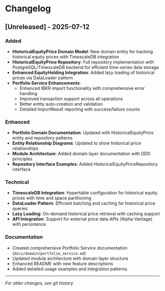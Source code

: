 # Changelog

## [Unreleased] - 2025-07-12

### Added
- **HistoricalEquityPrice Domain Model**: New domain entity for tracking historical equity prices with TimescaleDB integration
- **HistoricalEquityPrice Repository**: Full repository implementation with PostgreSQL/TimescaleDB backend for efficient time-series data storage
- **Enhanced EquityHolding Integration**: Added lazy loading of historical prices via DataLoader pattern
- **Portfolio Service Enhancements**: 
  - Enhanced IBKR import functionality with comprehensive error handling
  - Improved transaction support across all operations
  - Better entity auto-creation and validation
  - Detailed ImportResult reporting with success/failure counts

### Enhanced
- **Portfolio Domain Documentation**: Updated with HistoricalEquityPrice entity and repository patterns
- **Entity Relationship Diagrams**: Updated to show historical price relationships
- **Module Architecture**: Added domain layer documentation with DDD principles
- **Repository Interface Examples**: Added HistoricalEquityPriceRepository interface

### Technical
- **TimescaleDB Integration**: Hypertable configuration for historical equity prices with time and space partitioning
- **DataLoader Pattern**: Efficient batching and caching for historical price queries
- **Lazy Loading**: On-demand historical price retrieval with caching support
- **API Integration**: Support for external price data APIs (Alpha Vantage) with persistence

### Documentation
- Created comprehensive Portfolio Service documentation (`docs/domain/portfolio_service.md`)
- Updated module architecture with domain layer structure
- Enhanced README with new feature descriptions
- Added detailed usage examples and integration patterns

---

*For older changes, see git history*
